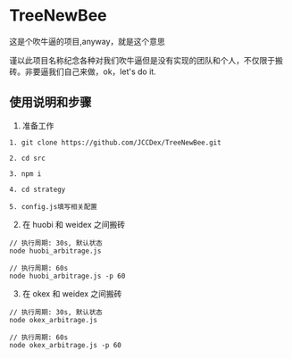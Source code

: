 <!-- markdownlint-disable MD029 -->

# TreeNewBee

这是个吹牛逼的项目,anyway，就是这个意思

谨以此项目名称纪念各种对我们吹牛逼但是没有实现的团队和个人，不仅限于搬砖。非要逼我们自己来做，ok，let's do it.

## 使用说明和步骤

1. 准备工作

```shell
1. git clone https://github.com/JCCDex/TreeNewBee.git

2. cd src

3. npm i

4. cd strategy

5. config.js填写相关配置

```

2. 在 huobi 和 weidex 之间搬砖

```shell
// 执行周期: 30s, 默认状态
node huobi_arbitrage.js

// 执行周期: 60s
node huobi_arbitrage.js -p 60
```

3. 在 okex 和 weidex 之间搬砖

```shell
// 执行周期: 30s, 默认状态
node okex_arbitrage.js

// 执行周期: 60s
node okex_arbitrage.js -p 60
```
